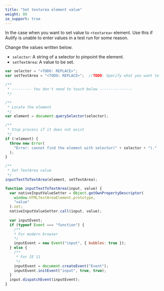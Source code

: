 ```yaml
---
title: "Set textarea element value"
weight: 80
ie_support: true
---
```


In the case when you want to set value to `<textarea>` element.
Use this if Autify is unable to enter values in a test run for some reason.

Change the values written below.

- `selector`: A string of a selector to pinpoint the element.
- `setTextArea`: A value to be set.

```js
var selector = "<TODO: REPLACE>";
var setTextArea = "<TODO: REPLACE>";  //TODO: Specify what you want to enter in the text area. If you want to include a line break, specify "\n".

/**
 * --------- You don't need to touch below ---------------
 */

/**
 * Locate the element
 */
var element = document.querySelector(selector);

/**
 * Stop process if it does not exist
 */
if (!element) {
  throw new Error(
    "Error: cannot find the element with selector(" + selector + ")."
  );
}

/**
 * Set TextArea value
 */
inputTextToTextArea(element, setTextArea);

function inputTextToTextArea(input, value) {
  var nativeInputValueSetter = Object.getOwnPropertyDescriptor(
    window.HTMLTextAreaElement.prototype,
    "value"
  ).set;
  nativeInputValueSetter.call(input, value);
  
  var inputEvent;
  if (typeof Event === "function") {
    /**
    * For modern browser
    */
    inputEvent = new Event("input", { bubbles: true });
  } else {
    /**
     * For IE 11
     */
    inputEvent = document.createEvent("Event");
    inputEvent.initEvent("input", true, true);
  }
  input.dispatchEvent(inputEvent);
}
```
